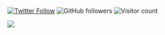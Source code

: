 [![Twitter Follow](https://img.shields.io/twitter/follow/corneliusroemer?label=Follow)](https://twitter.com/intent/follow?screen_name=corneliusroemer)
![GitHub followers](https://img.shields.io/github/followers/corneliusroemer?label=Follow&style=social)
![Visitor count](https://shields-io-visitor-counter.herokuapp.com/badge?page=corneliusroemer.corneliusroemer)

[![](https://github-readme-stats.vercel.app/api?username=corneliusroemer&hide_rank=true&count_private=true)]()

